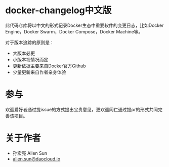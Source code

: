 # docker-changelog中文版

此代码仓库将以中文的形式记录Docker生态中重要软件的变更日志，比如Docker Engine，Docker Swarm，Docker Compose，Docker Machine等。

对于版本追踪的原则是：

* 大版本必更
* 小版本视情况而定
* 更新依据主要来自Docker官方Github
* 少量更新来自作者亲身体验

# 参与
欢迎爱好者通过提issue的方式提出宝贵意见，更欢迎同仁通过提pr的形式共同完善该项目。

# 关于作者
- 孙宏亮 Allen Sun
- allen.sun@daocloud.io
